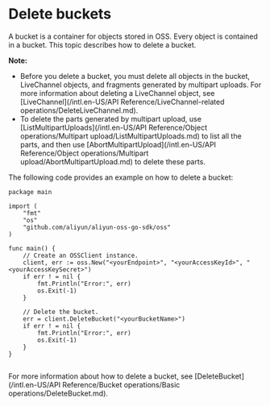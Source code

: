# Delete buckets

A bucket is a container for objects stored in OSS. Every object is contained in a bucket. This topic describes how to delete a bucket.

**Note:**

-   Before you delete a bucket, you must delete all objects in the bucket, LiveChannel objects, and fragments generated by multipart uploads. For more information about deleting a LiveChannel object, see [LiveChannel](/intl.en-US/API Reference/LiveChannel-related operations/DeleteLiveChannel.md).
-   To delete the parts generated by multipart upload, use [ListMultipartUploads](/intl.en-US/API Reference/Object operations/Multipart upload/ListMultipartUploads.md) to list all the parts, and then use [AbortMultipartUpload](/intl.en-US/API Reference/Object operations/Multipart upload/AbortMultipartUpload.md) to delete these parts.

The following code provides an example on how to delete a bucket:

```
package main

import (
    "fmt"
    "os"
    "github.com/aliyun/aliyun-oss-go-sdk/oss"
)

func main() {
    // Create an OSSClient instance.
    client, err := oss.New("<yourEndpoint>", "<yourAccessKeyId>", "<yourAccessKeySecret>")
    if err ! = nil {
        fmt.Println("Error:", err)
        os.Exit(-1)
    }

    // Delete the bucket.
    err = client.DeleteBucket("<yourBucketName>")
    if err ! = nil {
        fmt.Println("Error:", err)
        os.Exit(-1)
    }
}
		
```

For more information about how to delete a bucket, see [DeleteBucket](/intl.en-US/API Reference/Bucket operations/Basic operations/DeleteBucket.md).

